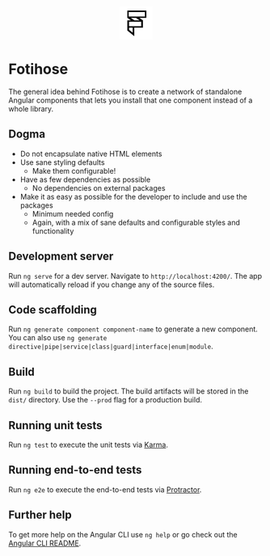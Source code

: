 <p align="center">
 <img width="65px" height="65px" src="./src/assets/logo/logo_black_500x500.png" alt="logo" >
</p>

# Fotihose

The general idea behind Fotihose is to create a network of standalone Angular components that lets you install that one component instead of a whole library.

## Dogma
- Do not encapsulate native HTML elements
- Use sane styling defaults
  - Make them configurable!
- Have as few dependencies as possible
  - No dependencies on external packages
- Make it as easy as possible for the developer to include and use the packages
  - Minimum needed config
  - Again, with a mix of sane defaults and configurable styles and functionality

## Development server

Run `ng serve` for a dev server. Navigate to `http://localhost:4200/`. The app will automatically reload if you change any of the source files.

## Code scaffolding

Run `ng generate component component-name` to generate a new component. You can also use `ng generate directive|pipe|service|class|guard|interface|enum|module`.

## Build

Run `ng build` to build the project. The build artifacts will be stored in the `dist/` directory. Use the `--prod` flag for a production build.

## Running unit tests

Run `ng test` to execute the unit tests via [Karma](https://karma-runner.github.io).

## Running end-to-end tests

Run `ng e2e` to execute the end-to-end tests via [Protractor](http://www.protractortest.org/).

## Further help

To get more help on the Angular CLI use `ng help` or go check out the [Angular CLI README](https://github.com/angular/angular-cli/blob/master/README.md).
